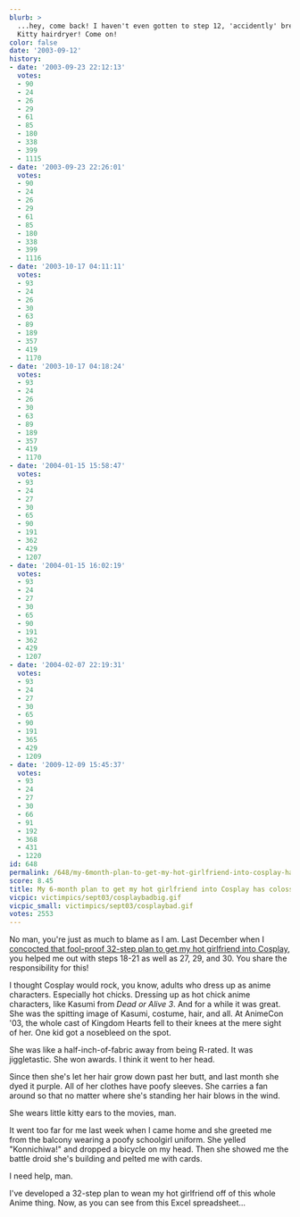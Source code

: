 ```yaml
---
blurb: >
  ...hey, come back! I haven't even gotten to step 12, 'accidently' breaking her Hello
  Kitty hairdryer! Come on!
color: false
date: '2003-09-12'
history:
- date: '2003-09-23 22:12:13'
  votes:
  - 90
  - 24
  - 26
  - 29
  - 61
  - 85
  - 180
  - 338
  - 399
  - 1115
- date: '2003-09-23 22:26:01'
  votes:
  - 90
  - 24
  - 26
  - 29
  - 61
  - 85
  - 180
  - 338
  - 399
  - 1116
- date: '2003-10-17 04:11:11'
  votes:
  - 93
  - 24
  - 26
  - 30
  - 63
  - 89
  - 189
  - 357
  - 419
  - 1170
- date: '2003-10-17 04:18:24'
  votes:
  - 93
  - 24
  - 26
  - 30
  - 63
  - 89
  - 189
  - 357
  - 419
  - 1170
- date: '2004-01-15 15:58:47'
  votes:
  - 93
  - 24
  - 27
  - 30
  - 65
  - 90
  - 191
  - 362
  - 429
  - 1207
- date: '2004-01-15 16:02:19'
  votes:
  - 93
  - 24
  - 27
  - 30
  - 65
  - 90
  - 191
  - 362
  - 429
  - 1207
- date: '2004-02-07 22:19:31'
  votes:
  - 93
  - 24
  - 27
  - 30
  - 65
  - 90
  - 191
  - 365
  - 429
  - 1209
- date: '2009-12-09 15:45:37'
  votes:
  - 93
  - 24
  - 27
  - 30
  - 66
  - 91
  - 192
  - 368
  - 431
  - 1220
id: 648
permalink: /648/my-6month-plan-to-get-my-hot-girlfriend-into-cosplay-has-colossally-backfired/
score: 8.45
title: My 6-month plan to get my hot girlfriend into Cosplay has colossally backfired.
vicpic: victimpics/sept03/cosplaybadbig.gif
vicpic_small: victimpics/sept03/cosplaybad.gif
votes: 2553
---
```


No man, you're just as much to blame as I am. Last December when I
[concocted that fool-proof 32-step plan to get my hot girlfriend into
Cosplay](%ARTICLE[527]%), you helped me out with steps 18-21 as well
as 27, 29, and 30. You share the responsibility for this!

I thought Cosplay would rock, you know, adults who dress up as anime
characters. Especially hot chicks. Dressing up as hot chick anime
characters, like Kasumi from *Dead or Alive 3*. And for a while it was
great. She was the spitting image of Kasumi, costume, hair, and all. At
AnimeCon '03, the whole cast of Kingdom Hearts fell to their knees at
the mere sight of her. One kid got a nosebleed on the spot.

She was like a half-inch-of-fabric away from being R-rated. It was
jiggletastic. She won awards. I think it went to her head.

Since then she's let her hair grow down past her butt, and last month
she dyed it purple. All of her clothes have poofy sleeves. She carries a
fan around so that no matter where she's standing her hair blows in the
wind.

She wears little kitty ears to the movies, man.

It went too far for me last week when I came home and she greeted me
from the balcony wearing a poofy schoolgirl uniform. She yelled
"Konnichiwa!" and dropped a bicycle on my head. Then she showed me the
battle droid she's building and pelted me with cards.

I need help, man.

I've developed a 32-step plan to wean my hot girlfriend off of this
whole Anime thing. Now, as you can see from this Excel spreadsheet...